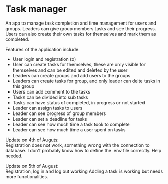 # Task manager 
An app to manage task completion and time management for users and groups. Leaders can give group members tasks and see their progress. Users can also create their own tasks for themselves and mark them as completed. 

Features of the application include: 
- User login and registration (x)
- User can create tasks for themselves, these are only visible for themselves and can be edited and deleted by the user
- Leaders can create groups and add users to the groups
- Leaders can create tasks for group, and only leader can delte tasks in this group
- Users can add comment to the tasks 
- Tasks can be divided into sub tasks
- Tasks can have status of completed, in progress or not started
- Leader can assign tasks to users
- Leader can see progress of group members
- Leader can set a deadline for tasks
- Leader can see how much time a task took to complete
- Leader can see how much time a user spent on tasks

Update on 4th of Auguts:\
Registration does not work, something wrong with the connection to database.
I don't probably know how to define the .env file correctly. Help needed.

Update on 5th of August:\
Registration, log in and log out working 
Adding a task is working but needs more functionalities.
